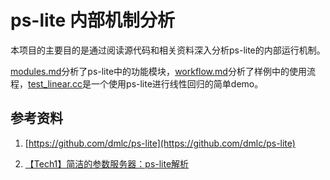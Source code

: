 # ps-lite 内部机制分析

本项目的主要目的是通过阅读源代码和相关资料深入分析ps-lite的内部运行机制。

[modules.md](docs/modules.md)分析了ps-lite中的功能模块，[workflow.md](docs/workflow.md)分析了样例中的使用流程，[test_linear.cc](src/test_linear.cc)是一个使用ps-lite进行线性回归的简单demo。

## 参考资料

1. [https://github.com/dmlc/ps-lite](https://github.com/dmlc/ps-lite)

2. [【Tech1】简洁的参数服务器：ps-lite解析](https://zhuanlan.zhihu.com/p/48794558)